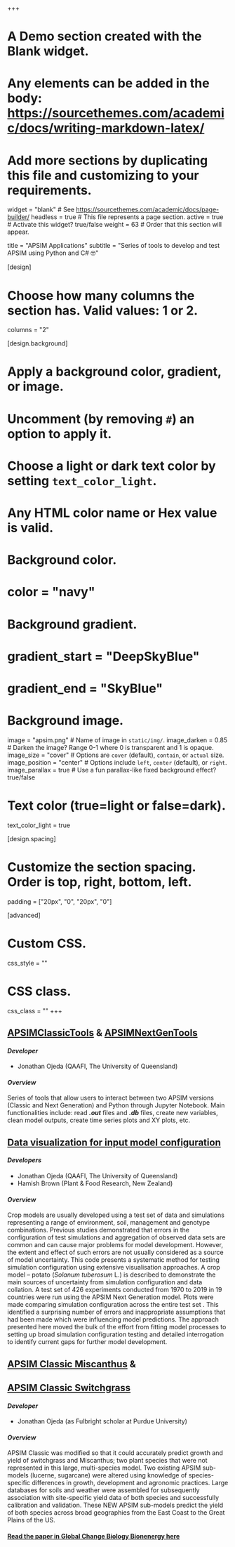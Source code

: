 +++
# A Demo section created with the Blank widget.
# Any elements can be added in the body: https://sourcethemes.com/academic/docs/writing-markdown-latex/
# Add more sections by duplicating this file and customizing to your requirements.

widget = "blank"  # See https://sourcethemes.com/academic/docs/page-builder/
headless = true  # This file represents a page section.
active = true  # Activate this widget? true/false
weight = 63  # Order that this section will appear.

title = "APSIM Applications"
subtitle = "Series of tools to develop and test APSIM using Python and C# :nerd_face:"

[design]
  # Choose how many columns the section has. Valid values: 1 or 2.
  columns = "2"

[design.background]
  # Apply a background color, gradient, or image.
  #   Uncomment (by removing `#`) an option to apply it.
  #   Choose a light or dark text color by setting `text_color_light`.
  #   Any HTML color name or Hex value is valid.

  # Background color.
  # color = "navy"
  
  # Background gradient.
  # gradient_start = "DeepSkyBlue"
  # gradient_end = "SkyBlue"
  
  # Background image.
  image = "apsim.png"  # Name of image in `static/img/`.
  image_darken = 0.85  # Darken the image? Range 0-1 where 0 is transparent and 1 is opaque.
  image_size = "cover"  #  Options are `cover` (default), `contain`, or `actual` size.
  image_position = "center"  # Options include `left`, `center` (default), or `right`.
  image_parallax = true  # Use a fun parallax-like fixed background effect? true/false

  # Text color (true=light or false=dark).
  text_color_light = true

[design.spacing]
  # Customize the section spacing. Order is top, right, bottom, left.
  padding = ["20px", "0", "20px", "0"]

[advanced]
 # Custom CSS. 
 css_style = ""
 
 # CSS class.
 css_class = ""
+++

## [**APSIMClassicTools**](https://github.com/JJguri/APSIMClassicTools) & [**APSIMNextGenTools**](https://github.com/JJguri/APSIMNextGenTools)

#### _Developer_
- Jonathan Ojeda (QAAFI, The University of Queensland)

#### _Overview_
Series of tools that allow users to interact between two APSIM versions 
(Classic and Next Generation) and Python through Jupyter Notebook. Main functionalities include: read **_.out_** files
and **_.db_** files, create new variables, clean model outputs, create time series plots and XY plots, etc.

## [**Data visualization for input model configuration**](https://github.com/JJguri/APSIMNextGenTools/blob/main/PaperPotato.ipynb)

#### _Developers_
- Jonathan Ojeda (QAAFI, The University of Queensland)
- Hamish Brown (Plant & Food Research, New Zealand)

#### _Overview_
Crop models are usually developed using a test set of data and simulations representing a 
range of environment, soil, management and genotype combinations. Previous studies demonstrated 
that errors in the configuration of test simulations and aggregation of observed data sets are 
common and can cause major problems for model development. However, the extent and effect of such 
errors are not usually considered as a source of model uncertainty. This code presents a systematic 
method for testing simulation configuration using extensive visualisation approaches. A crop model – 
potato (_Solanum tuberosum_ L.) is described to demonstrate the main 
sources of uncertainty from simulation configuration and data collation. A test set of 426 experiments 
conducted from 1970 to 2019 in 19 countries were run using the APSIM Next Generation model. Plots were made comparing 
simulation configuration across the entire test set . This identified a surprising number of errors and 
inappropriate assumptions that had been made which were influencing model predictions. The approach 
presented here moved the bulk of the effort from fitting model processes to setting up broad simulation 
configuration testing and detailed interrogation to identify current gaps for further model development.

## [**APSIM Classic Miscanthus**](https://github.com/APSIMInitiative/APSIMClassic/tree/master/Examples/BioEnergy) &
## [**APSIM Classic Switchgrass**](https://github.com/APSIMInitiative/APSIMClassic/tree/master/Examples/BioEnergy)

#### _Developer_
- Jonathan Ojeda (as Fulbright scholar at Purdue University)

#### _Overview_

APSIM Classic was modified so that it could accurately predict growth and yield of switchgrass and Miscanthus; 
two plant species that were not represented in this large, multi-species model. Two existing APSIM sub-models 
(lucerne, sugarcane) were altered using knowledge of species-specific differences in growth, development and agronomic practices. 
Large databases for soils and weather were assembled for subsequently association with site-specific yield data of 
both species and successfully calibration and validation. These NEW APSIM sub-models predict 
the yield of both species across broad geographies from the East Coast to the Great Plains of the US.

#### [Read the paper in Global Change Biology Bionenergy here](https://onlinelibrary.wiley.com/doi/full/10.1111/gcbb.12384)


